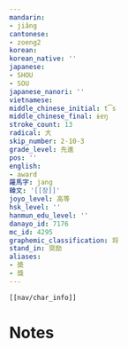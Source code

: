 ```yaml
---
mandarin:
- jiǎng
cantonese:
- zoeng2
korean:
korean_native: ''
japanese:
- SHOU
- SOU
japanese_nanori: ''
vietnamese:
middle_chinese_initial: t͡s
middle_chinese_final: ɨɐŋ
stroke_count: 13
radical: 大
skip_number: 2-10-3
grade_level: 先進
pos: ''
english:
- award
羅馬字: jang
韓文: '[[장]]'
joyo_level: 高等
hsk_level: ''
hanmun_edu_level: ''
danayo_id: 7176
mc_id: 4295
graphemic_classification: 将
stand_in: 奨励
aliases:
- 奬
- 獎
---
```

```meta-bind-embed
[[nav/char_info]]
```

# Notes
